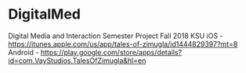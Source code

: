 # DigitalMed
Digital Media and Interaction Semester Project Fall 2018 KSU
iOS - https://itunes.apple.com/us/app/tales-of-zimugla/id1444829397?mt=8
Android - https://play.google.com/store/apps/details?id=com.VayStudios.TalesOfZimugla&hl=en
